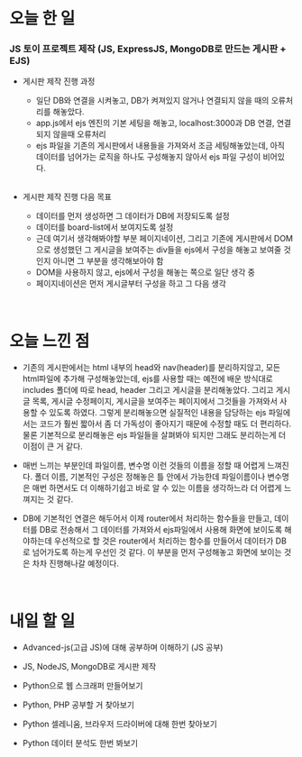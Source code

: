 # 오늘 한 일

### JS 토이 프로젝트 제작 (JS, ExpressJS, MongoDB로 만드는 게시판 + EJS)

- 게시판 제작 진행 과정

  - 일단 DB와 연결을 시켜놓고, DB가 켜져있지 않거나 연결되지 않을 때의 오류처리를 해놓았다.
  - app.js에서 ejs 엔진의 기본 세팅을 해놓고, localhost:3000과 DB 연결, 연결되지 않을때 오류처리
  - ejs 파일을 기존의 게시판에서 내용들을 가져와서 조금 세팅해놓았는데, 아직 데이터를 넘어가는 로직을 하나도 구성해놓지 않아서 ejs 파일 구성이 비어있다.

  <br />

- 게시판 제작 진행 다음 목표

  - 데이터를 먼저 생성하면 그 데이터가 DB에 저장되도록 설정
  - 데이터를 board-list에서 보여지도록 설정
  - 근데 여기서 생각해봐야할 부분 페이지네이션, 그리고 기존에 게시판에서 DOM으로 생성했던 그 게시글을 보여주는 div들을 ejs에서 구성을 해놓고 보여줄 것 인지 아니면 그 부분을 생각해보아야 함
  - DOM을 사용하지 않고, ejs에서 구성을 해놓는 쪽으로 일단 생각 중
  - 페이지네이션은 먼저 게시글부터 구성을 하고 그 다음 생각

<br />

# 오늘 느낀 점

- 기존의 게시판에서는 html 내부의 head와 nav(header)를 분리하지않고, 모든 html파일에 추가해 구성해놓았는데, ejs를 사용할 때는 예전에 배운 방식대로 includes 폴더에 따로 head, header 그리고 게시글을 분리해놓았다. 그리고 게시글 목록, 게시글 수정페이지, 게시글을 보여주는 페이지에서 그것들을 가져와서 사용할 수 있도록 하였다. 그렇게 분리해놓으면 실질적인 내용을 담당하는 ejs 파일에서는 코드가 훨씬 짧아서 좀 더 가독성이 좋아지기 때문에 수정할 때도 더 편리하다. 물론 기본적으로 분리해놓은 ejs 파일들을 살펴봐야 되지만 그래도 분리하는게 더 이점이 큰 거 같다.

- 매번 느끼는 부분인데 파일이름, 변수명 이런 것들의 이름을 정할 때 어렵게 느껴진다. 폴더 이름, 기본적인 구성은 정해놓은 틀 안에서 가능한데 파일이름이나 변수명은 매번 하면서도 더 이해하기쉽고 바로 알 수 있는 이름을 생각하느라 더 어렵게 느껴지는 것 같다.

- DB에 기본적인 연결은 해두어서 이제 router에서 처리하는 함수들을 만들고, 데이터를 DB로 전송해서 그 데이터를 가져와서 ejs파일에서 사용해 화면에 보이도록 해야하는데 우선적으로 할 것은 router에서 처리하는 함수를 만들어서 데이터가 DB로 넘어가도록 하는게 우선인 것 같다. 이 부분을 먼저 구성해놓고 화면에 보이는 것은 차차 진행해나갈 예정이다.

<br />

# 내일 할 일

- Advanced-js(고급 JS)에 대해 공부하며 이해하기 (JS 공부)

- JS, NodeJS, MongoDB로 게시판 제작

- Python으로 웹 스크래퍼 만들어보기

- Python, PHP 공부할 거 찾아보기

- Python 셀레니움, 브라우저 드라이버에 대해 한번 찾아보기

- Python 데이터 분석도 한번 봐보기
